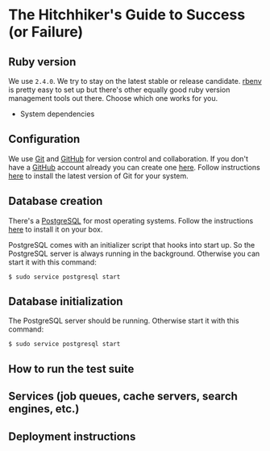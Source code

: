 # The Hitchhiker's Guide to Success (or Failure)

## Ruby version
We use `2.4.0`.
We try to stay on the latest stable or release candidate.
[rbenv](https://github.com/rbenv/rbenv) is pretty easy to set up but there's other equally good ruby version management
tools out there. Choose which one works for you.

* System dependencies


## Configuration

We use [Git](https://git-scm.com) and [GitHub](https://github.com) for version control and collaboration.
If you don't have a [GitHub](https://github.com) account already you can create one [here](https://github.com/join).
Follow instructions [here](https://git-scm.com/downloads) to install the latest version of Git for your system.


## Database creation

There's a [PostgreSQL](https://www.postgresql.org) for most operating systems. Follow the instructions
[here](https://www.postgresql.org/download/) to install it on your box.

PostgreSQL comes with an initializer script that hooks into start up. So the PostgreSQL server is always running in the
background. Otherwise you can start it with this command:

`$ sudo service postgresql start`

## Database initialization

The PostgreSQL server should be running. Otherwise start it with this command:

`$ sudo service postgresql start`

## How to run the test suite

## Services (job queues, cache servers, search engines, etc.)

## Deployment instructions
